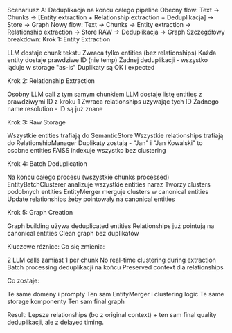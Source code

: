 Scenariusz A: Deduplikacja na końcu całego pipeline
Obecny flow:
Text → Chunks → [Entity extraction + Relationship extraction + Deduplikacja] → Store → Graph
Nowy flow:
Text → Chunks → Entity extraction → Relationship extraction → Store RAW → Deduplikacja → Graph
Szczegółowy breakdown:
Krok 1: Entity Extraction

LLM dostaje chunk tekstu
Zwraca tylko entities (bez relationships)
Każda entity dostaje prawdziwe ID (nie temp)
Żadnej deduplikacji - wszystko ląduje w storage "as-is"
Duplikaty są OK i expected

Krok 2: Relationship Extraction

Osobny LLM call z tym samym chunkiem
LLM dostaje listę entities z prawdziwymi ID z kroku 1
Zwraca relationships używając tych ID
Żadnego name resolution - ID są już znane

Krok 3: Raw Storage

Wszystkie entities trafiają do SemanticStore
Wszystkie relationships trafiają do RelationshipManager
Duplikaty zostają - "Jan" i "Jan Kowalski" to osobne entities
FAISS indexuje wszystko bez clustering

Krok 4: Batch Deduplication

Na końcu całego procesu (wszystkie chunks processed)
EntityBatchClusterer analizuje wszystkie entities naraz
Tworzy clusters podobnych entities
EntityMerger merguje clusters w canonical entities
Update relationships żeby pointowały na canonical entities

Krok 5: Graph Creation

Graph building używa deduplicated entities
Relationships już pointują na canonical entities
Clean graph bez duplikatów

Kluczowe różnice:
Co się zmienia:

2 LLM calls zamiast 1 per chunk
No real-time clustering during extraction
Batch processing deduplikacji na końcu
Preserved context dla relationships

Co zostaje:

Te same domeny i prompty
Ten sam EntityMerger i clustering logic
Te same storage komponenty
Ten sam final graph

Result:
Lepsze relationships (bo z original context) + ten sam final quality deduplikacji, ale z delayed timing.